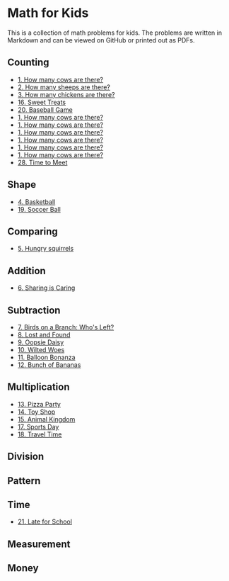 # Math for Kids

This is a collection of math problems for kids. The problems are written in Markdown and can be viewed on GitHub or printed out as PDFs.

<!-- BEGIN MATH PROBLEMS -->


## Counting

* [1. How many cows are there?](problems/1)
* [2. How many sheeps are there?](problems/2)
* [3. How many chickens are there?](problems/3)
* [16. Sweet Treats](problems/16)
* [20. Baseball Game](problems/20)
* [1. How many cows are there?](problems/22)
* [1. How many cows are there?](problems/23)
* [1. How many cows are there?](problems/24)
* [1. How many cows are there?](problems/25)
* [1. How many cows are there?](problems/26)
* [1. How many cows are there?](problems/27)
* [28. Time to Meet](problems/28)

## Shape

* [4. Basketball](problems/4)
* [19. Soccer Ball](problems/19)

## Comparing

* [5. Hungry squirrels](problems/5)

## Addition

* [6. Sharing is Caring](problems/6)

## Subtraction

* [7. Birds on a Branch: Who's Left?](problems/7)
* [8. Lost and Found](problems/8)
* [9. Oopsie Daisy](problems/9)
* [10. Wilted Woes](problems/10)
* [11. Balloon Bonanza](problems/11)
* [12. Bunch of Bananas](problems/12)

## Multiplication

* [13. Pizza Party](problems/13)
* [14. Toy Shop](problems/14)
* [15. Animal Kingdom](problems/15)
* [17. Sports Day](problems/17)
* [18. Travel Time](problems/18)

## Division


## Pattern


## Time

* [21. Late for School](problems/21)

## Measurement


## Money


<!-- END MATH PROBLEMS -->